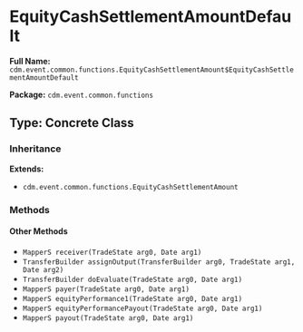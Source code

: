 # EquityCashSettlementAmountDefault

**Full Name:** `cdm.event.common.functions.EquityCashSettlementAmount$EquityCashSettlementAmountDefault`

**Package:** `cdm.event.common.functions`

## Type: Concrete Class

### Inheritance

**Extends:**
- `cdm.event.common.functions.EquityCashSettlementAmount`

### Methods

#### Other Methods

- `MapperS receiver(TradeState arg0, Date arg1)`
- `TransferBuilder assignOutput(TransferBuilder arg0, TradeState arg1, Date arg2)`
- `TransferBuilder doEvaluate(TradeState arg0, Date arg1)`
- `MapperS payer(TradeState arg0, Date arg1)`
- `MapperS equityPerformance1(TradeState arg0, Date arg1)`
- `MapperS equityPerformancePayout(TradeState arg0, Date arg1)`
- `MapperS payout(TradeState arg0, Date arg1)`

